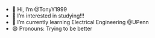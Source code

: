 - 👋 Hi, I’m @TonyY1999
- 👀 I’m interested in studying!!!
- 🌱 I’m currently learning Electrical Engineering @UPenn
- 😄 Pronouns: Trying to be better

<!---
TonyY1999/TonyY1999 is a ✨ special ✨ repository because its `README.md` (this file) appears on your GitHub profile.
You can click the Preview link to take a look at your changes.
--->
